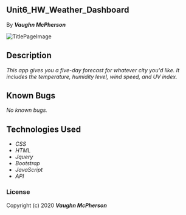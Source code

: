 ## Unit6_HW_Weather_Dashboard


By _**Vaughn McPherson**_


![TitlePageImage](https://encrypted-tbn0.gstatic.com/images?q=tbn%3AANd9GcQNNPC-EPTgiP5FnNL9uDlDl8F3ZJxp6cQl9b5dV7EHCqZDOG3D&usqp=CAU)


## Description
_This app gives you a five-day forecast for whatever city you'd like. It includes the temperature, humidity level, wind speed, and UV index._


## Known Bugs
_No known bugs._


## Technologies Used
* _CSS_
* _HTML_
* _Jquery_
* _Bootstrap_
* _JavaScript_
* _API_




### License
Copyright (c) 2020 **_Vaughn McPherson_**